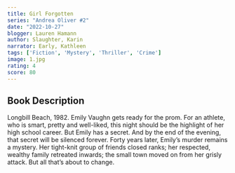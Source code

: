 ```yaml
---
title: Girl Forgotten
series: "Andrea Oliver #2"
date: "2022-10-27"
blogger: Lauren Hamann
author: Slaughter, Karin
narrator: Early, Kathleen
tags: ['Fiction', 'Mystery', 'Thriller', 'Crime']
image: 1.jpg
rating: 4
score: 80
---
```



## Book Description

Longbill Beach, 1982. Emily Vaughn gets ready for the prom. For an athlete, who is smart, pretty and well-liked, this night should be the highlight of her high school career. But Emily has a secret. And by the end of the evening, that secret will be silenced forever.
Forty years later, Emily’s murder remains a mystery. Her tight-knit group of friends closed ranks; her respected, wealthy family retreated inwards; the small town moved on from her grisly attack. But all that’s about to change.
